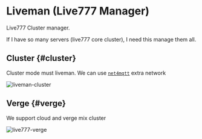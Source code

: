 # Liveman (Live777 Manager)

Live777 Cluster manager.

If I have so many servers (live777 core cluster), I need this manage them all.

## Cluster {#cluster}

Cluster mode must liveman. We can use [`net4mqtt`](/guide/net4mqtt) extra network

![liveman-cluster](/liveman-cluster.excalidraw.svg)

## Verge {#verge}

We support cloud and verge mix cluster

![live777-verge](/live777-verge.excalidraw.svg)

